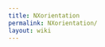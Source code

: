 ```yaml
---
title: NXorientation
permalink: NXorientation/
layout: wiki
---
```


<nxformat file="NXorientation.xml"></nxformat>
